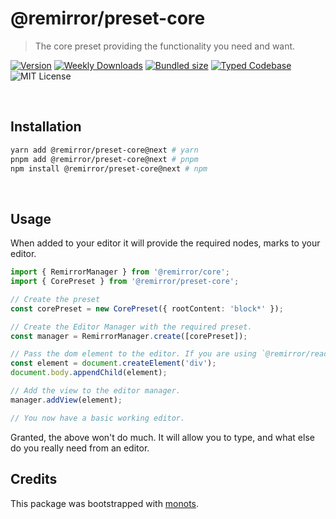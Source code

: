 # @remirror/preset-core

> The core preset providing the functionality you need and want.

[![Version][version]][npm] [![Weekly Downloads][downloads-badge]][npm]
[![Bundled size][size-badge]][size] [![Typed Codebase][typescript]](./src/index.ts)
![MIT License][license]

[version]: https://flat.badgen.net/npm/v/@remirror/preset-core
[npm]: https://npmjs.com/package/@remirror/preset-core
[license]: https://flat.badgen.net/badge/license/MIT/purple
[size]: https://bundlephobia.com/result?p=@remirror/preset-core
[size-badge]: https://flat.badgen.net/bundlephobia/minzip/@remirror/preset-core
[typescript]: https://flat.badgen.net/badge/icon/TypeScript?icon=typescript&label
[downloads-badge]: https://badgen.net/npm/dw/@remirror/preset-core/red?icon=npm

<br />

## Installation

```bash
yarn add @remirror/preset-core@next # yarn
pnpm add @remirror/preset-core@next # pnpm
npm install @remirror/preset-core@next # npm
```

<br />

## Usage

When added to your editor it will provide the required nodes, marks to your editor.

```ts
import { RemirrorManager } from '@remirror/core';
import { CorePreset } from '@remirror/preset-core';

// Create the preset
const corePreset = new CorePreset({ rootContent: 'block*' });

// Create the Editor Manager with the required preset.
const manager = RemirrorManager.create([corePreset]);

// Pass the dom element to the editor. If you are using `@remirror/react` this is done for you.
const element = document.createElement('div');
document.body.appendChild(element);

// Add the view to the editor manager.
manager.addView(element);

// You now have a basic working editor.
```

Granted, the above won't do much. It will allow you to type, and what else do you really need from
an editor.

## Credits

This package was bootstrapped with [monots].

[monots]: https://github.com/monots/monots
